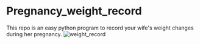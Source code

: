 # Pregnancy_weight_record
This repo is an easy python program to record your wife's weight changes during her pregnancy.
![weight_record](./weight_record.jpg)
